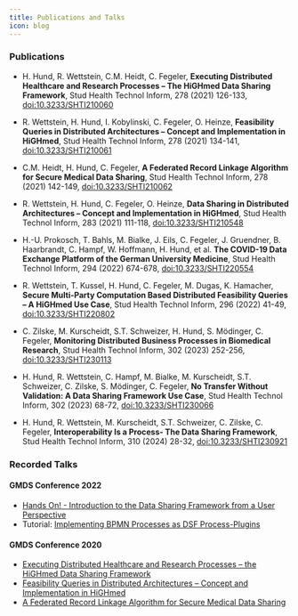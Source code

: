 ```yaml
---
title: Publications and Talks
icon: blog
---
```

### Publications

- H. Hund, R. Wettstein, C.M. Heidt, C. Fegeler, **Executing Distributed Healthcare and Research Processes – The HiGHmed Data Sharing Framework**, Stud Health Technol Inform, 278 (2021) 126-133, [doi:10.3233/SHTI210060](https://ebooks.iospress.nl/doi/10.3233/SHTI210060)

- R. Wettstein, H. Hund, I. Kobylinski, C. Fegeler, O. Heinze, **Feasibility Queries in Distributed Architectures – Concept and Implementation in HiGHmed**, Stud Health Technol Inform, 278 (2021) 134-141, [doi:10.3233/SHTI210061](https://ebooks.iospress.nl/doi/10.3233/SHTI210061)

- C.M. Heidt, H. Hund, C. Fegeler, **A Federated Record Linkage Algorithm for Secure Medical Data Sharing**, Stud Health Technol Inform, 278 (2021) 142-149, [doi:10.3233/SHTI210062](https://ebooks.iospress.nl/doi/10.3233/SHTI210062)

- R. Wettstein, H. Hund, C. Fegeler, O. Heinze, **Data Sharing in Distributed Architectures – Concept and Implementation in HiGHmed**, Stud Health Technol Inform, 283 (2021) 111-118, [doi:10.3233/SHTI210548](https://ebooks.iospress.nl/doi/10.3233/SHTI210548)

- H.-U. Prokosch, T. Bahls, M. Bialke, J. Eils, C. Fegeler, J. Gruendner, B. Haarbrandt, C. Hampf, W. Hoffmann, H. Hund, et al. **The COVID-19 Data Exchange Platform of the German University Medicine**, Stud Health Technol Inform, 294 (2022) 674-678, [doi:10.3233/SHTI220554](https://ebooks.iospress.nl/doi/10.3233/SHTI220554)

- R. Wettstein, T. Kussel, H. Hund, C. Fegeler, M. Dugas, K. Hamacher, **Secure Multi-Party Computation Based Distributed Feasibility Queries – A HiGHmed Use Case**, Stud Health Technol Inform, 296 (2022) 41-49, [doi:10.3233/SHTI220802](https://ebooks.iospress.nl/doi/10.3233/SHTI220802)

- C. Zilske, M. Kurscheidt, S.T. Schweizer, H. Hund, S. Mödinger, C. Fegeler, **Monitoring Distributed Business Processes in Biomedical Research**, Stud Health Technol Inform, 302 (2023) 252-256, [doi:10.3233/SHTI230113](https://ebooks.iospress.nl/doi/10.3233/SHTI230113)

- H. Hund, R. Wettstein, C. Hampf, M. Bialke, M. Kurscheidt, S.T. Schweizer, C. Zilske, S. Mödinger, C. Fegeler, **No Transfer Without Validation: A Data Sharing Framework Use Case**, Stud Health Technol Inform, 302 (2023) 68-72, [doi:10.3233/SHTI230066](https://ebooks.iospress.nl/doi/10.3233/SHTI230066)

- H. Hund, R. Wettstein, M. Kurscheidt, S.T. Schweizer, C. Zilske, C. Fegeler, **Interoperability Is a Process- The Data Sharing Framework**, Stud Health Technol Inform, 310 (2024) 28-32, [doi:10.3233/SHTI230921](https://ebooks.iospress.nl/doi/10.3233/SHTI230921)

### Recorded Talks
#### GMDS Conference 2022
- [Hands On! - Introduction to the Data Sharing Framework from a User Perspective ](https://www.youtube.com/playlist?list=PLsHs7HOt6jDMe3PNevpo-uGsDTWVSMsYZ)
- Tutorial: [Implementing BPMN Processes as DSF Process-Plugins](/oldstable/tutorial/)
#### GMDS Conference 2020
- [Executing Distributed Healthcare and Research Processes – the HiGHmed Data Sharing Framework](https://www.youtube.com/watch?v=OzjyqmZZPSA)
- [Feasibility Queries in Distributed Architectures – Concept and Implementation in HiGHmed](https://www.youtube.com/watch?v=6Pom8KqYhTs)
- [A Federated Record Linkage Algorithm for Secure Medical Data Sharing](https://www.youtube.com/watch?v=bSEPqzxF8mM)

